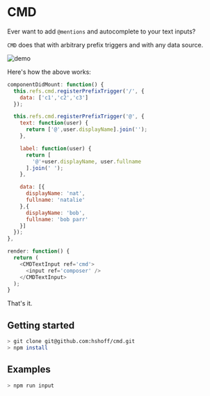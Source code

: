 # CMD

Ever want to add `@mentions` and autocomplete to your text inputs?

`CMD` does that with arbitrary prefix triggers and with any data source.

![demo](http://cl.ly/image/0f0Z2j2b321z/cmd.gif)

Here's how the above works:

```js
componentDidMount: function() {
  this.refs.cmd.registerPrefixTrigger('/', {
    data: ['c1','c2','c3']
  });

  this.refs.cmd.registerPrefixTrigger('@', {
    text: function(user) {
      return ['@',user.displayName].join('');
    },

    label: function(user) {
      return [
        '@'+user.displayName, user.fullname
      ].join(' ');
    },

    data: [{
      displayName: 'nat',
      fullname: 'natalie'
    },{
      displayName: 'bob',
      fullname: 'bob parr'
    }]
  });
},

render: function() {
  return (
    <CMDTextInput ref='cmd'>
      <input ref='composer' />
    </CMDTextInput>
  );
}
```

That's it.

## Getting started

  ```bash
  > git clone git@github.com:hshoff/cmd.git
  > npm install
  ```

## Examples

```bash
> npm run input
```

